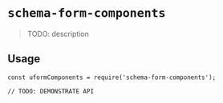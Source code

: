 # `schema-form-components`

> TODO: description

## Usage

```
const uformComponents = require('schema-form-components');

// TODO: DEMONSTRATE API
```
